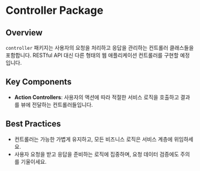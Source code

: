 # Controller Package

## Overview
`controller` 패키지는 사용자의 요청을 처리하고 응답을 관리하는 컨트롤러 클래스들을 포함합니다. RESTful API 대신 다른 형태의 웹 애플리케이션 컨트롤러를 구현할 예정입니다.

## Key Components
- **Action Controllers**: 사용자의 액션에 따라 적절한 서비스 로직을 호출하고 결과를 뷰에 전달하는 컨트롤러들입니다.

## Best Practices
- 컨트롤러는 가능한 가볍게 유지하고, 모든 비즈니스 로직은 서비스 계층에 위임하세요.
- 사용자 요청을 받고 응답을 준비하는 로직에 집중하며, 요청 데이터 검증에도 주의를 기울이세요.
